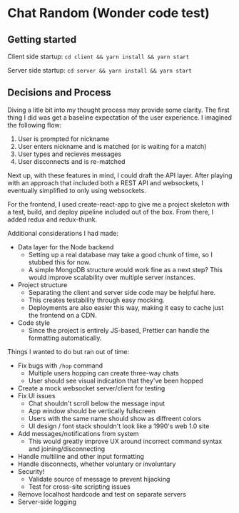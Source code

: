 # Chat Random (Wonder code test)

## Getting started

Client side startup: `cd client && yarn install && yarn start`

Server side startup: `cd server && yarn install && yarn start`

## Decisions and Process

Diving a litle bit into my thought process may provide some clarity. 
The first thing I did was get a baseline expectation of the user experience.
I imagined the following flow:

1. User is prompted for nickname
2. User enters nickname and is matched (or is waiting for a match)
3. User types and recieves messages
4. User disconnects and is re-matched

Next up, with these features in mind, I could draft the API layer.
After playing with an approach that included both a REST API and websockets,
I eventually simplified to only using websockets.

For the frontend, I used create-react-app to give me a project skeleton
with a test, build, and deploy pipeline included out of the box.
From there, I added redux and redux-thunk.

Additional considerations I had made:

* Data layer for the Node backend
    * Setting up a real database may take a good chunk of time, so I stubbed this for now.
    * A simple MongoDB structure would work fine as a next step?
      This would improve scalability over multiple server instances.
* Project structure
    * Separating the client and server side code may be helpful here.
    * This creates testability through easy mocking.
    * Deployments are also easier this way, making it easy to cache just the frontend on a CDN.
* Code style
    * Since the project is entirely JS-based, Prettier can handle the formatting automatically.

Things I wanted to do but ran out of time:

* Fix bugs with `/hop` command
    * Multiple users hopping can create three-way chats
    * User should see visual indication that they've been hopped
* Create a mock websocket server/client for testing
* Fix UI issues
    * Chat shouldn't scroll below the message input
    * App window should be vertically fullscreen
    * Users with the same name should show as diffreent colors
    * UI design / font stack shouldn't look like a 1990's web 1.0 site
* Add messages/notifications from system
    * This would greatly improve UX around incorrect command syntax and joining/disconnecting
* Handle multiline and other input formatting
* Handle disconnects, whether voluntary or involuntary
* Security!
    * Validate source of message to prevent hijacking
    * Test for cross-site scripting issues
* Remove localhost hardcode and test on separate servers
* Server-side logging
